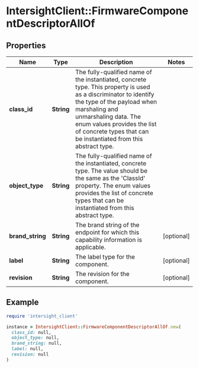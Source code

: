 # IntersightClient::FirmwareComponentDescriptorAllOf

## Properties

| Name | Type | Description | Notes |
| ---- | ---- | ----------- | ----- |
| **class_id** | **String** | The fully-qualified name of the instantiated, concrete type. This property is used as a discriminator to identify the type of the payload when marshaling and unmarshaling data. The enum values provides the list of concrete types that can be instantiated from this abstract type. |  |
| **object_type** | **String** | The fully-qualified name of the instantiated, concrete type. The value should be the same as the &#39;ClassId&#39; property. The enum values provides the list of concrete types that can be instantiated from this abstract type. |  |
| **brand_string** | **String** | The brand string of the endpoint for which this capability information is applicable. | [optional] |
| **label** | **String** | The label type for the component. | [optional] |
| **revision** | **String** | The revision for the component. | [optional] |

## Example

```ruby
require 'intersight_client'

instance = IntersightClient::FirmwareComponentDescriptorAllOf.new(
  class_id: null,
  object_type: null,
  brand_string: null,
  label: null,
  revision: null
)
```

